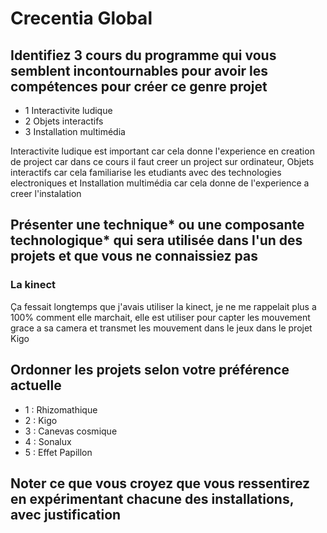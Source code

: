 # Crecentia Global

## Identifiez 3 cours du programme qui vous semblent incontournables pour avoir les compétences pour créer ce genre projet
- 1 Interactivite ludique
- 2 Objets interactifs
- 3 Installation multimédia

Interactivite ludique est important car cela donne l'experience en creation de project car dans ce cours il faut creer un project sur ordinateur, Objets interactifs car cela familiarise les etudiants avec des technologies electroniques et Installation multimédia car cela donne de l'experience a creer l'instalation

## Présenter une technique* ou une composante technologique* qui sera utilisée dans l'un des projets et que vous ne connaissiez pas
### La kinect
Ça fessait longtemps que j'avais utiliser la kinect, je ne me rappelait plus a 100% comment elle marchait, elle est utiliser pour capter les mouvement grace a sa camera et transmet les mouvement dans le jeux dans le projet Kigo

## Ordonner les projets selon votre préférence actuelle
- 1 : Rhizomathique
- 2 : Kigo
- 3 : Canevas cosmique
- 4 : Sonalux
-  5 : Effet Papillon

## Noter ce que vous croyez que vous ressentirez en expérimentant chacune des installations, avec justification

